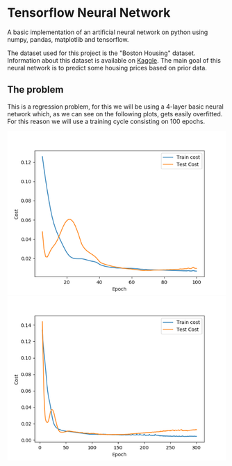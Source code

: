 # Tensorflow Neural Network
A basic implementation of an artificial neural network on python using numpy, pandas, matplotlib and tensorflow.

The dataset used for this project is the "Boston Housing" dataset. Information about this dataset is available on [Kaggle](https://www.kaggle.com/c/boston-housing/overview/description).
The main goal of this neural network is to predict some housing prices based on prior data.

## The problem
This is a regression problem, for this we will be using a 4-layer basic neural network which, as we can see on the following plots, gets
easily overfitted. For this reason we will use a training cycle consisting on 100 epochs.

![100-epoch](https://github.com/maccarini/tensorflow-neural-net/blob/master/100epoch.png "100-Epoch example")
![300-epoch](https://github.com/maccarini/tensorflow-neural-net/blob/master/300epoch.png "300-Epoch example")
